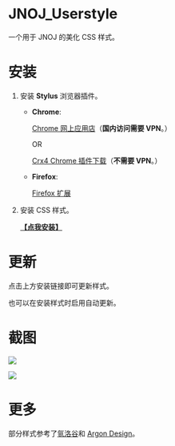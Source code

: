 # JNOJ_Userstyle

一个用于 JNOJ 的美化 CSS 样式。

# 安装

1. 安装 **Stylus** 浏览器插件。

    - **Chrome**: 
    
        [Chrome 网上应用店](https://chrome.google.com/webstore/detail/clngdbkpkpeebahjckkjfobafhncgmne)（**国内访问需要 VPN**。）

        OR

        [Crx4 Chrome 插件下载](http://www.crx4.com/28521.html)（**不需要 VPN**。）

    - **Firefox**:
    
        [Firefox 扩展](https://addons.mozilla.org/zh-CN/firefox/addon/styl-us/)

2. 安装 CSS 样式。

    **[【点我安装】](https://cdn.jsdelivr.net/gh/Fidelxyz/JNOJ_Userstyle@latest/JNOJ_Style.user.css)**

# 更新

点击上方安装链接即可更新样式。

也可以在安装样式时启用自动更新。

# 截图

<!-- ![](https://cdn.jsdelivr.net/gh/Fidelxyz/JNOJ_Userstyle/Images/1.webp) -->

![](https://cdn.jsdelivr.net/gh/Fidelxyz/JNOJ_Userstyle/Images/2.webp)

![](https://cdn.jsdelivr.net/gh/Fidelxyz/JNOJ_Userstyle/Images/3.webp)

# 更多

部分样式参考了[氩洛谷](https://userstyles.org/styles/166554)和 [Argon Design](https://demos.creative-tim.com/argon-design-system/index.html)。